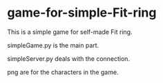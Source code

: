 # game-for-simple-Fit-ring
<p>This is a simple game for self-made Fit ring.</p>
<p>simpleGame.py is the main part.</p>
<p>simpleServer.py deals with the connection.</p>
<p>png are for the characters in the game.</p>
